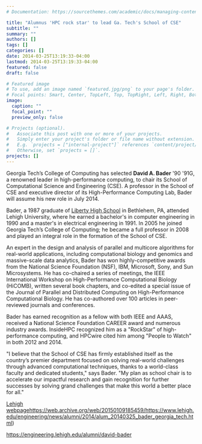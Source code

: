 ```yaml
---
# Documentation: https://sourcethemes.com/academic/docs/managing-content/

title: "Alumnus 'HPC rock star' to lead Ga. Tech's School of CSE"
subtitle: ""
summary: ""
authors: []
tags: []
categories: []
date: 2014-03-25T13:19:33-04:00
lastmod: 2014-03-25T13:19:33-04:00
featured: false
draft: false

# Featured image
# To use, add an image named `featured.jpg/png` to your page's folder.
# Focal points: Smart, Center, TopLeft, Top, TopRight, Left, Right, BottomLeft, Bottom, BottomRight.
image:
  caption: ""
  focal_point: ""
  preview_only: false

# Projects (optional).
#   Associate this post with one or more of your projects.
#   Simply enter your project's folder or file name without extension.
#   E.g. `projects = ["internal-project"]` references `content/project/deep-learning/index.md`.
#   Otherwise, set `projects = []`.
projects: []
---
```


Georgia Tech’s College of Computing has selected **David A. Bader** '90 '91G, a renowned leader in high-performance computing, to chair its School of Computational Science and Engineering (CSE). A professor in the School of CSE and executive director of its High-Performance Computing Lab, Bader will assume his new role in July 2014.

Bader, a 1987 graduate of [Liberty High School](http://www-lhs.beth.k12.pa.us/) in Bethlehem, PA, attended Lehigh University, where he earned a bachelor's in computer engineering in 1990 and  a master's in electrical engineering in 1991. In 2005 he joined Georgia Tech’s College of Computing; he became a full professor in 2008 and played an integral role in the formation of the School of CSE.

An expert in the design and analysis of parallel and multicore algorithms for real-world applications, including computational biology and genomics and massive-scale data analytics, Bader has won highly-competitive awards from the National Science Foundation (NSF), IBM, Microsoft, Sony, and Sun Microsystems. He has co-chaired a series of meetings, the IEEE International Workshop on High-Performance Computational Biology (HiCOMB), written several book chapters, and co-edited a special issue of the Journal of Parallel and Distributed Computing on High-Performance Computational Biology. He has co-authored over 100 articles in peer-reviewed journals and conferences.

Bader has earned recognition as a fellow with both IEEE and AAAS, received a National Science Foundation CAREER award and numerous industry awards. InsideHPC recognized him as a "RockStar" of high-performance computing, and HPCwire cited him among "People to Watch" in both 2012 and 2014. 

"I believe that the School of CSE has firmly established itself as the country’s premier department focused on solving real-world challenges through advanced computational techniques, thanks to a world-class faculty and dedicated students," says Bader. "My plan as school chair is to accelerate our impactful research and gain recognition for further successes by solving grand challenges that make this world a better place for all."

[Lehigh webpage]()https://web.archive.org/web/20150109185459/https://www.lehigh.edu/engineering/news/alumni/2014/alum_20140325_bader_georgia_tech.html)

https://engineering.lehigh.edu/alumni/david-bader
